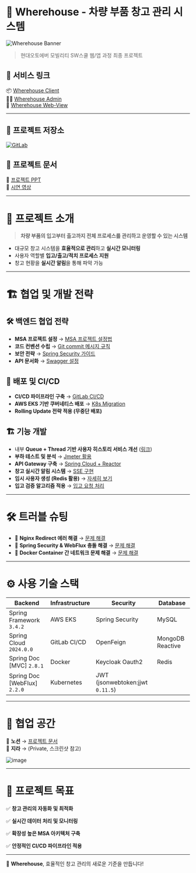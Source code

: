 # 🚛 Wherehouse - 차량 부품 창고 관리 시스템

![Wherehouse Banner](https://github.com/user-attachments/assets/b2790798-7692-4411-ad38-1b622994a253)

> 현대오토에버 모빌리티 SW스쿨 웹/앱 과정 최종 프로젝트

## 🔗 서비스 링크
📦 [Wherehouse Client](https://wherehouse.site/client)  
🧑‍💼 [Wherehouse Admin](https://wherehouse.site/admin)  
👷 [Wherehouse Web-View](https://wherehouse.site/web-view)  

---

## 📂 프로젝트 저장소
[![GitLab](https://img.shields.io/badge/GitLab-Project-red?style=flat&logo=gitlab)](https://gitlab.com/hyundai-autoever-last-project-team4)

## 📑 프로젝트 문서
📄 [프로젝트 PPT](https://drive.google.com/file/d/1lb1KvBnpnbqFqeLTHPQbQK23OlGyQOD1/view?usp=sharing)  
🎥 [시연 영상](https://www.youtube.com/watch?v=vIVot70bqFA)  

---

# 📌 프로젝트 소개
> **차량 부품의 입고부터 출고까지 전체 프로세스를 관리하고 운영할 수 있는 시스템**

- 대규모 창고 시스템을 **효율적으로 관리**하고 **실시간 모니터링**
- 사용자 역할별 **입고/출고/적치 프로세스 지원**
- 창고 현황을 **실시간 알림**을 통해 파악 가능

---

# 🏗️ 협업 및 개발 전략
## 🛠️ **백엔드 협업 전략**
- **MSA 프로젝트 설정** → [MSA 프로젝트 설정법](https://www.notion.so/MSA-d62bb21b80294723a0c555e50787c4c8?pvs=21)
- **코드 컨벤션 수립** → [Git commit 메시지 규칙](https://www.notion.so/git-commit-messages-40cb686d74d344cbb82c22d62fc8c657?pvs=21)
- **보안 전략** → [Spring Security 가이드](https://www.notion.so/Spring-Security-f234c925403e407580acfd685191133c?pvs=21)
- **API 문서화** → [Swagger 설정](https://www.notion.so/Swagger-PreAuthorize-1b7f2528fe7880019b40cfd2477b1b97?pvs=21)

## 🚀 **배포 및 CI/CD**
- **CI/CD 파이프라인 구축** → [GitLab CI/CD](https://www.notion.so/Gitlab-CI-CD-31160c7a4448483f92cabc8d68892d67?pvs=21)
- **AWS EKS 기반 쿠버네티스 배포** → [K8s Migration](https://www.notion.so/k8s-migration-19ef2528fe78808c81d5e4f4304868f7?pvs=21)
- **Rolling Update 전략 적용 (무중단 배포)**

## 🏗️ **기능 개발**
- 내부 **Queue + Thread 기반 사용자 히스토리 서비스 개선** ([링크](https://www.notion.so/199f2528fe7880e6bfd4dee5c8fecabd?pvs=21))
- **부하 테스트 및 분석** → [Jmeter 활용](https://www.notion.so/b25870567a2c4af5be1d1e8a731a8760?pvs=21)
- **API Gateway 구축** → [Spring Cloud + Reactor](https://www.notion.so/api-gateway-631f0cab1c4448e690701de210258cb6?pvs=21)
- **창고 실시간 알림 시스템** → [SSE 구현](https://www.notion.so/SSE-19ff2528fe78801181cbf6379e0293b3?pvs=21)
- **임시 사용자 생성 (Redis 활용)** → [자세히 보기](https://www.notion.so/19df2528fe7880adb5ebf6fd82eafebb?pvs=21)
- **입고 검증 알고리즘 적용** → [입고 요청 처리](https://www.notion.so/198f2528fe78807c8354d4201283219b?pvs=21)

---

# 🛠️ 트러블 슈팅
- 🔄 **Nginx Redirect 에러 해결** → [문제 해결](https://www.notion.so/NGINX-POST-GET-fb5c0d4c5164476db9155c9bfd78736a?pvs=21)
- 🔄 **Spring Security & WebFlux 충돌 해결** → [문제 해결](https://www.notion.so/Spring-Security-Context-at-web-flux-19bf2528fe7880c490a5f1f26ece5263?pvs=21)
- 🔄 **Docker Container 간 네트워크 문제 해결** → [문제 해결](https://www.notion.so/DOCKER-Docker-Container-7095b2e96d9b4a89bcb8c3653dfe8dec?pvs=21)

---

# ⚙️ 사용 기술 스택
| Backend | Infrastructure | Security | Database |
|---------|--------------|----------|-----------|
| Spring Framework `3.4.2` | AWS EKS | Spring Security | MySQL |
| Spring Cloud `2024.0.0` | GitLab CI/CD | OpenFeign | MongoDB Reactive |
| Spring Doc [MVC] `2.8.1` | Docker | Keycloak Oauth2 | Redis |
| Spring Doc [WebFlux] `2.2.0` | Kubernetes | JWT (jsonwebtoken:jjwt `0.11.5`) | |

---

# 🏢 협업 공간
📌 **노션** → [프로젝트 문서](https://www.notion.so/183f2528fe7880d7bc6ad2647331a94a?pvs=21)  
📌 **지라** → (Private, 스크린샷 참고)

![image](https://github.com/user-attachments/assets/579556b1-69f8-4822-9a88-126b5e727337)

---

# 🎯 프로젝트 목표
✅ **창고 관리의 자동화 및 최적화**

✅ **실시간 데이터 처리 및 모니터링**

✅ **확장성 높은 MSA 아키텍처 구축**

✅ **안정적인 CI/CD 파이프라인 적용**

---

🚀 **Wherehouse**, 효율적인 창고 관리의 새로운 기준을 만듭니다!


